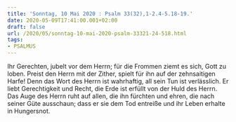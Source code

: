 ```yaml
---
title: 'Sonntag, 10 Mai 2020 : Psalm 33(32),1-2.4-5.18-19.'
date: 2020-05-09T17:41:00.001+02:00
draft: false
url: /2020/05/sonntag-10-mai-2020-psalm-33321-24-518.html
tags: 
- PSALMUS
---
```


Ihr Gerechten, jubelt vor dem Herrn; für die Frommen ziemt es sich, Gott zu loben. Preist den Herrn mit der Zither, spielt für ihn auf der zehnsaitigen Harfe! Denn das Wort des Herrn ist wahrhaftig, all sein Tun ist verlässlich. Er liebt Gerechtigkeit und Recht, die Erde ist erfüllt von der Huld des Herrn. Das Auge des Herrn ruht auf allen, die ihn fürchten und ehren, die nach seiner Güte ausschaun; dass er sie dem Tod entreiße und ihr Leben erhalte in Hungersnot.